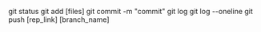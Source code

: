git status
git add [files]
git commit -m "commit"
git log
git log --oneline
git push [rep_link] [branch_name]
